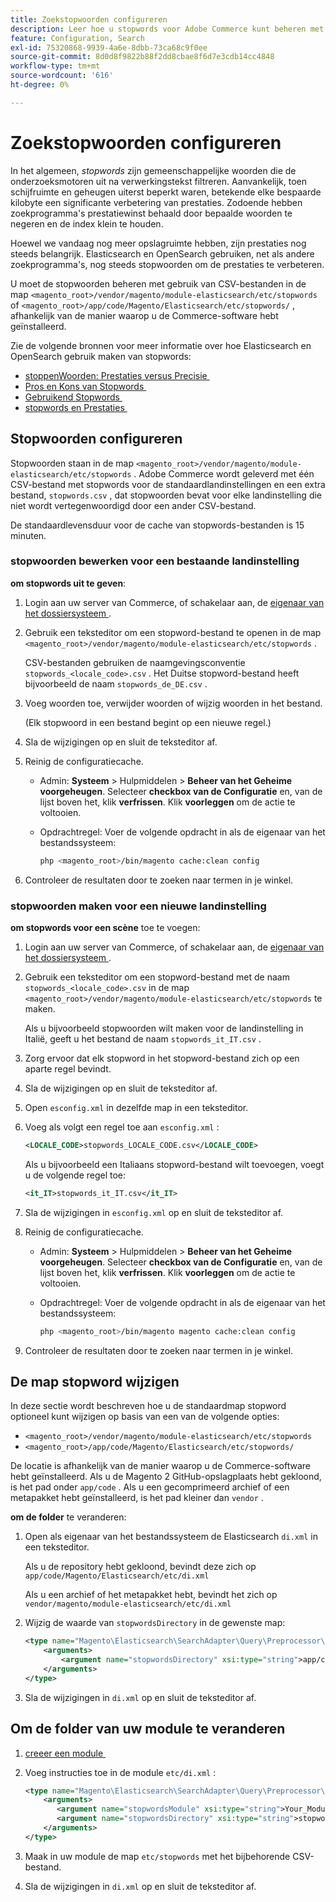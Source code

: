 ```yaml
---
title: Zoekstopwoorden configureren
description: Leer hoe u stopwords voor Adobe Commerce kunt beheren met gebruik van CSV-bestanden.
feature: Configuration, Search
exl-id: 75320868-9939-4a6e-8dbb-73ca68c9f0ee
source-git-commit: 8d0d8f9822b88f2dd8cbae8f6d7e3cdb14cc4848
workflow-type: tm+mt
source-wordcount: '616'
ht-degree: 0%

---
```


# Zoekstopwoorden configureren

In het algemeen, _stopwords_ zijn gemeenschappelijke woorden die de onderzoeksmotoren uit na verwerkingstekst filtreren. Aanvankelijk, toen schijfruimte en geheugen uiterst beperkt waren, betekende elke bespaarde kilobyte een significante verbetering van prestaties. Zodoende hebben zoekprogramma&#39;s prestatiewinst behaald door bepaalde woorden te negeren en de index klein te houden.

Hoewel we vandaag nog meer opslagruimte hebben, zijn prestaties nog steeds belangrijk. Elasticsearch en OpenSearch gebruiken, net als andere zoekprogramma&#39;s, nog steeds stopwoorden om de prestaties te verbeteren.

U moet de stopwoorden beheren met gebruik van CSV-bestanden in de map `<magento_root>/vendor/magento/module-elasticsearch/etc/stopwords` of `<magento_root>/app/code/Magento/Elasticsearch/etc/stopwords/` , afhankelijk van de manier waarop u de Commerce-software hebt geïnstalleerd.

Zie de volgende bronnen voor meer informatie over hoe Elasticsearch en OpenSearch gebruik maken van stopwords:

- [&#x200B; stoppenWoorden: Prestaties versus Precisie &#x200B;](https://www.elastic.co/guide/en/elasticsearch/guide/current/stopwords.html)
- [&#x200B; Pros en Kons van Stopwords &#x200B;](https://www.elastic.co/guide/en/elasticsearch/guide/current/pros-cons-stopwords.html)
- [&#x200B; Gebruikend Stopwords &#x200B;](https://www.elastic.co/guide/en/elasticsearch/guide/current/using-stopwords.html)
- [&#x200B; stopwords en Prestaties &#x200B;](https://www.elastic.co/guide/en/elasticsearch/guide/current/stopwords-performance.html)

## Stopwoorden configureren

Stopwoorden staan in de map `<magento_root>/vendor/magento/module-elasticsearch/etc/stopwords` . Adobe Commerce wordt geleverd met één CSV-bestand met stopwords voor de standaardlandinstellingen en een extra bestand, `stopwords.csv` , dat stopwoorden bevat voor elke landinstelling die niet wordt vertegenwoordigd door een ander CSV-bestand.

De standaardlevensduur voor de cache van stopwords-bestanden is 15 minuten.

### stopwoorden bewerken voor een bestaande landinstelling

**om stopwords uit te geven**:

1. Login aan uw server van Commerce, of schakelaar aan, de [&#x200B; eigenaar van het dossiersysteem &#x200B;](../../installation/prerequisites/file-system/overview.md).
1. Gebruik een teksteditor om een stopword-bestand te openen in de map `<magento_root>/vendor/magento/module-elasticsearch/etc/stopwords` .

   CSV-bestanden gebruiken de naamgevingsconventie `stopwords_<locale_code>.csv` . Het Duitse stopword-bestand heeft bijvoorbeeld de naam `stopwords_de_DE.csv` .

1. Voeg woorden toe, verwijder woorden of wijzig woorden in het bestand.

   (Elk stopwoord in een bestand begint op een nieuwe regel.)

1. Sla de wijzigingen op en sluit de teksteditor af.
1. Reinig de configuratiecache.

   - Admin: **Systeem** > Hulpmiddelen > **Beheer van het Geheime voorgeheugen**. Selecteer **checkbox van de Configuratie** en, van de lijst boven het, klik **verfrissen**. Klik **voorleggen** om de actie te voltooien.

   - Opdrachtregel: Voer de volgende opdracht in als de eigenaar van het bestandssysteem:

     ```bash
     php <magento_root>/bin/magento cache:clean config
     ```

1. Controleer de resultaten door te zoeken naar termen in je winkel.

### stopwoorden maken voor een nieuwe landinstelling

**om stopwords voor een scène** toe te voegen:

1. Login aan uw server van Commerce, of schakelaar aan, de [&#x200B; eigenaar van het dossiersysteem &#x200B;](../../installation/prerequisites/file-system/overview.md).

1. Gebruik een teksteditor om een stopword-bestand met de naam `stopwords_<locale_code>.csv` in de map `<magento_root>/vendor/magento/module-elasticsearch/etc/stopwords` te maken.

   Als u bijvoorbeeld stopwoorden wilt maken voor de landinstelling in Italië, geeft u het bestand de naam `stopwords_it_IT.csv` .

1. Zorg ervoor dat elk stopword in het stopword-bestand zich op een aparte regel bevindt.
1. Sla de wijzigingen op en sluit de teksteditor af.
1. Open `esconfig.xml` in dezelfde map in een teksteditor.
1. Voeg als volgt een regel toe aan `esconfig.xml` :

   ```xml
   <LOCALE_CODE>stopwords_LOCALE_CODE.csv</LOCALE_CODE>
   ```

   Als u bijvoorbeeld een Italiaans stopword-bestand wilt toevoegen, voegt u de volgende regel toe:

   ```xml
   <it_IT>stopwords_it_IT.csv</it_IT>
   ```

1. Sla de wijzigingen in `esconfig.xml` op en sluit de teksteditor af.
1. Reinig de configuratiecache.

   - Admin: **Systeem** > Hulpmiddelen > **Beheer van het Geheime voorgeheugen**. Selecteer **checkbox van de Configuratie** en, van de lijst boven het, klik **verfrissen**. Klik **voorleggen** om de actie te voltooien.

   - Opdrachtregel: Voer de volgende opdracht in als de eigenaar van het bestandssysteem:

     ```bash
     php <magento_root>/bin/magento magento cache:clean config
     ```

1. Controleer de resultaten door te zoeken naar termen in je winkel.

## De map stopword wijzigen

In deze sectie wordt beschreven hoe u de standaardmap stopword optioneel kunt wijzigen op basis van een van de volgende opties:

- `<magento_root>/vendor/magento/module-elasticsearch/etc/stopwords`
- `<magento_root>/app/code/Magento/Elasticsearch/etc/stopwords/`

De locatie is afhankelijk van de manier waarop u de Commerce-software hebt geïnstalleerd. Als u de Magento 2 GitHub-opslagplaats hebt gekloond, is het pad onder `app/code` . Als u een gecomprimeerd archief of een metapakket hebt geïnstalleerd, is het pad kleiner dan `vendor` .

**om de folder** te veranderen:

1. Open als eigenaar van het bestandssysteem de Elasticsearch `di.xml` in een teksteditor.

   Als u de repository hebt gekloond, bevindt deze zich op `app/code/Magento/Elasticsearch/etc/di.xml`

   Als u een archief of het metapakket hebt, bevindt het zich op `vendor/magento/module-elasticsearch/etc/di.xml`

1. Wijzig de waarde van `stopwordsDirectory` in de gewenste map:

   ```xml
   <type name="Magento\Elasticsearch\SearchAdapter\Query\Preprocessor\Stopwords">
       <arguments>
           <argument name="stopwordsDirectory" xsi:type="string">app/code/Magento/Elasticsearch/etc/stopwords</argument>
       </arguments>
   </type>
   ```

1. Sla de wijzigingen in `di.xml` op en sluit de teksteditor af.

## Om de folder van uw module te veranderen

1. [&#x200B; creeer een module &#x200B;](https://developer.adobe.com/commerce/php/development/build/component-file-structure/)
1. Voeg instructies toe in de module `etc/di.xml` :

   ```xml
   <type name="Magento\Elasticsearch\SearchAdapter\Query\Preprocessor\Stopwords">
       <arguments>
          <argument name="stopwordsModule" xsi:type="string">Your_Module</argument>
          <argument name="stopwordsDirectory" xsi:type="string">stopwords</argument>
       </arguments>
   </type>
   ```

1. Maak in uw module de map `etc/stopwords` met het bijbehorende CSV-bestand.

1. Sla de wijzigingen in `di.xml` op en sluit de teksteditor af.
